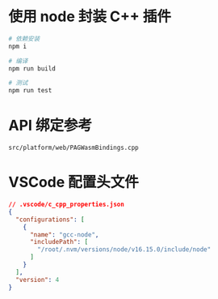 # 使用 node 封装 C++ 插件

```sh
# 依赖安装
npm i

# 编译
npm run build

# 测试
npm run test
```

# API 绑定参考

`src/platform/web/PAGWasmBindings.cpp`

# VSCode 配置头文件

```json
// .vscode/c_cpp_properties.json
{
  "configurations": [
    {
      "name": "gcc-node",
      "includePath": [
        "/root/.nvm/versions/node/v16.15.0/include/node"
      ]
    }
  ],
  "version": 4
}
```
